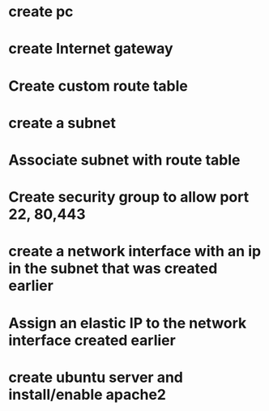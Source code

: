 # create pc
# create Internet gateway
# Create custom route table
# create a subnet
# Associate subnet with route table
# Create security group to allow port 22, 80,443
# create a network interface with an ip in the subnet that was created earlier
# Assign an elastic IP to the network interface created earlier
# create ubuntu server and install/enable apache2

